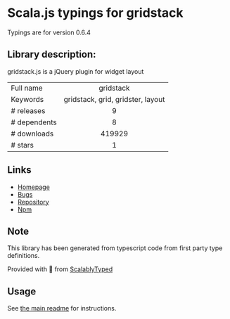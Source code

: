 
# Scala.js typings for gridstack

Typings are for version 0.6.4

## Library description:
gridstack.js is a jQuery plugin for widget layout

|                    |                 |
| ------------------ | :-------------: |
| Full name          | gridstack |
| Keywords           | gridstack, grid, gridster, layout |
| # releases         | 9 |
| # dependents       | 8 |
| # downloads        | 419929 |
| # stars            | 1 |

## Links
- [Homepage](http://gridstack.github.io/gridstack.js/)
- [Bugs](https://github.com/gridstack/gridstack.js/issues)
- [Repository](https://github.com/gridstack/gridstack.js)
- [Npm](https://www.npmjs.com/package/gridstack)
    


## Note
This library has been generated from typescript code from first party type definitions.

Provided with :purple_heart: from [ScalablyTyped](https://github.com/oyvindberg/ScalablyTyped)

## Usage
See [the main readme](../../readme.md) for instructions.


